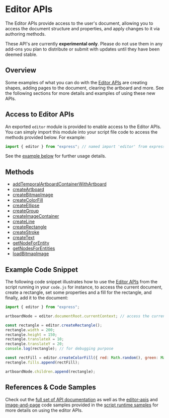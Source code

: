 # Editor APIs
The Editor APIs provide access to the user's document, allowing you to access the document structure and properties, and apply changes to it via authoring methods.

<InlineAlert slots="text" variant="warning"/>

These API's are currently **experimental only**. Please do not use them in any add-ons you plan to distribute or submit with updates until they have been deemed stable.

## Overview
Some examples of what you can do with the [Editor APIs](/express-add-on-apis/docs/api/classes/Editor) are creating shapes, adding pages to the document, clearing the artboard and more. See the following sections for more details and examples of using these new APIs. 

## Access to Editor APIs
An exported `editor` module is provided to enable access to the Editor APIs. You can simply import this module into your script file code to access the methods provided below. For example:

```js
import { editor } from "express"; // named import 'editor' from express module
```

See the [example below](#example) for further usage details.

## Methods
- <a href="/express-add-on-apis/docs/api/classes/Editor/#addTemporalArtboardContainerWithArtboard" target="_blank">addTemporalArtboardContainerWithArtboard</a>
- <a href="/express-add-on-apis/docs/api/classes/Editor/#createArtboard" target="_blank">createArtboard</a>
- <a href="/express-add-on-apis/docs/api/classes/Editor/#createBitmapImage" target="_blank">createBitmapImage</a>
- <a href="/express-add-on-apis/docs/api/classes/Editor/#createColorFill" target="_blank">createColorFill</a>
- <a href="/express-add-on-apis/docs/api/classes/Editor/#createEllipse" target="_blank">createEllipse</a>
- <a href="/express-add-on-apis/docs/api/classes/Editor/#createGroup" target="_blank">createGroup</a>
- <a href="/express-add-on-apis/docs/api/classes/Editor/#createImageContainer" target="_blank">createImageContainer</a>
- <a href="/express-add-on-apis/docs/api/classes/Editor/#createLine" target="_blank">createLine</a>
- <a href="/express-add-on-apis/docs/api/classes/Editor/#createRectangle" target="_blank">createRectangle</a>
- <a href="/express-add-on-apis/docs/api/classes/Editor/#createStroke" target="_blank">createStroke</a>
- <a href="/express-add-on-apis/docs/api/classes/Editor/#createText" target="_blank">createText</a>
- <a href="/express-add-on-apis/docs/api/classes/Editor/#getNodeForEntity" target="_blank">getNodeForEntity</a>
- <a href="/express-add-on-apis/docs/api/classes/Editor/#getNodesForEntities" target="_blank">getNodesForEntities</a>
- <a href="/express-add-on-apis/docs/api/classes/Editor/#loadBitmapImage" target="_blank">loadBitmapImage</a>

## Example Code Snippet
The following code snippet illustrates how to use the <a href="/express-add-on-apis/docs/api/classes/Editor/" target="_blank">Editor APIs</a> from the script running in your `code.js` for instance, to access the current document, create a rectangle, set some properties and a fill for the rectangle, and finally, add it to the document:

```js
import { editor } from "express";

artboardNode = editor.documentRoot.currentContext; // access the current document

const rectangle = editor.createRectangle();
rectangle.width = 200;
rectangle.height = 150;
rectangle.translateX = 10;
rectangle.translateY = 20;
console.log(rectangle); // for debugging purpose

const rectFill = editor.createColorFill({ red: Math.random(), green: Math.random(), blue: Math.random(), alpha: Math.random() });            
rectangle.fills.append(rectFill);

artboardNode.children.append(rectangle);
```

## References & Code Samples
Check out the [full set of API documentation](/express-add-on-apis/docs/api/classes/Editor) as well as the [editor-apis](https://github.com/AdobeDocs/express-add-on-samples/tree/main/script-runtime-samples/editor-apis) and [image-and-page](https://github.com/AdobeDocs/express-add-on-samples/tree/main/script-runtime-samples/image-and-page) code samples provided in the [script runtime samples](https://github.com/AdobeDocs/express-add-on-samples/tree/main/script-runtime-samples) for more details on using the editor APIs.


